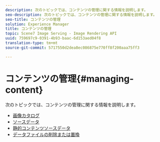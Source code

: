 ```yaml
---
description: 次のトピックでは、コンテンツの管理に関する情報を説明します。
seo-description: 次のトピックでは、コンテンツの管理に関する情報を説明します。
seo-title: コンテンツの管理
solution: Experience Manager
title: コンテンツの管理
topic: Scene7 Image Serving - Image Rendering API
uuid: 759697c9-0391-4b93-baac-6d153aed04f8
translation-type: tm+mt
source-git-commit: 5717550d2dea8ec086875e770ff8f200aaa75ff3

---
```



# コンテンツの管理{#managing-content}

次のトピックでは、コンテンツの管理に関する情報を説明します。

* [画像カタログ](c-image-catalogs.md)
* [ソースデータ](r-source-data.md)
* [静的コンテンツソースデータ](c-static-content-source-data.md)
* [データファイルの削除または置換](c-deleting-or-replacing-data-files.md)
